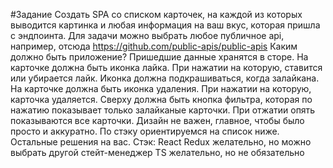 
#Задание
Создать SPA со списком карточек, на каждой из которых выводится картинка и любая информация на ваш вкус, которая пришла с эндпоинта. Для задачи можно выбрать любое публичное api, например, отсюда https://github.com/public-apis/public-apis
Каким должно быть приложение?
Пришедшие данные хранятся в сторе.
На карточке должна быть иконка лайка. При нажатии на которую, ставится или убирается лайк. Иконка должна подкрашиваться, когда залайкана.
На карточке должна быть иконка удаления. При нажатии на которую, карточка удаляется.
Сверху должна быть кнопка фильтра, которая по нажатию показывает только залайканые карточки. При отжатии опять показываются все карточки.
Дизайн не важен, главное, чтобы было просто и аккуратно. По стэку ориентируемся на список ниже. Остальные решения на вас.
Стэк:
React
Redux желательно, но можно выбрать другой стейт-менеджер
TS желательно, но не обязательно
